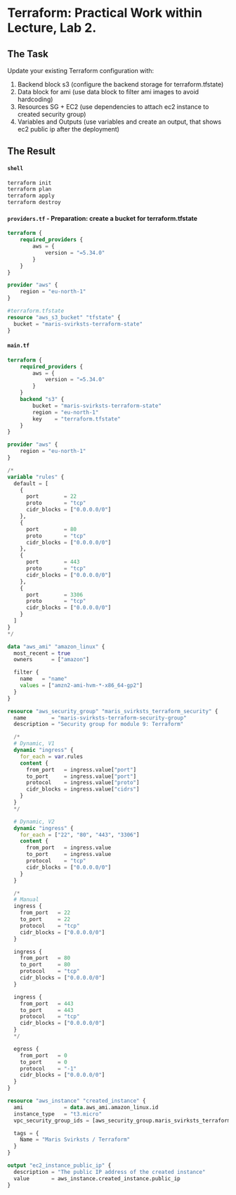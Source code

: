 # Terraform: Practical Work within Lecture, Lab 2.

## The Task
Update your existing Terraform configuration with:
1. Backend block s3 (configure the backend storage for terraform.tfstate)
2. Data block for ami (use data block to filter ami images to avoid hardcoding)
3. Resources SG + EC2 (use dependencies to attach ec2 instance to created security group)
4. Variables and Outputs (use variables and create an output, that shows ec2 public ip after the deployment)

## The Result

#### **`shell`**
```bash
terraform init
terraform plan
terraform apply
terraform destroy
```

#### **`providers.tf` - Preparation: create a bucket for terraform.tfstate**
```terraform
terraform {
    required_providers {
        aws = {
            version = "=5.34.0"
        }
    }
}

provider "aws" {
    region = "eu-north-1"
}

#terraform.tfstate
resource "aws_s3_bucket" "tfstate" {
  bucket = "maris-svirksts-terraform-state"
}
```

#### **`main.tf`**
```terraform
terraform {
    required_providers {
        aws = {
            version = "=5.34.0"
        }
    }
    backend "s3" {
        bucket = "maris-svirksts-terraform-state"
        region = "eu-north-1"
        key    = "terraform.tfstate"
    }
}

provider "aws" {
    region = "eu-north-1"
}

/*
variable "rules" {
  default = [
    {
      port        = 22
      proto       = "tcp"
      cidr_blocks = ["0.0.0.0/0"]
    },
    {
      port        = 80
      proto       = "tcp"
      cidr_blocks = ["0.0.0.0/0"]
    },
    {
      port        = 443
      proto       = "tcp"
      cidr_blocks = ["0.0.0.0/0"]
    },
    {
      port        = 3306
      proto       = "tcp"
      cidr_blocks = ["0.0.0.0/0"]
    }
  ]
}
*/

data "aws_ami" "amazon_linux" {
  most_recent = true
  owners      = ["amazon"]

  filter {
    name   = "name"
    values = ["amzn2-ami-hvm-*-x86_64-gp2"]
  }
}

resource "aws_security_group" "maris_svirksts_terraform_security" {
  name        = "maris-svirksts-terraform-security-group"
  description = "Security group for module 9: Terraform"

  /*
  # Dynamic, V1
  dynamic "ingress" {
    for_each = var.rules
    content {
      from_port   = ingress.value["port"]
      to_port     = ingress.value["port"]
      protocol    = ingress.value["proto"]
      cidr_blocks = ingress.value["cidrs"]
    }
  }
  */

  # Dynamic, V2
  dynamic "ingress" {
    for_each = ["22", "80", "443", "3306"]
    content {
      from_port   = ingress.value
      to_port     = ingress.value
      protocol    = "tcp"
      cidr_blocks = ["0.0.0.0/0"]
    }
  }

  /*
  # Manual
  ingress {
    from_port   = 22
    to_port     = 22
    protocol    = "tcp"
    cidr_blocks = ["0.0.0.0/0"]
  }

  ingress {
    from_port   = 80
    to_port     = 80
    protocol    = "tcp"
    cidr_blocks = ["0.0.0.0/0"]
  }

  ingress {
    from_port   = 443
    to_port     = 443
    protocol    = "tcp"
    cidr_blocks = ["0.0.0.0/0"]
  }
  */

  egress {
    from_port   = 0
    to_port     = 0
    protocol    = "-1"
    cidr_blocks = ["0.0.0.0/0"]
  }
}

resource "aws_instance" "created_instance" {
  ami             = data.aws_ami.amazon_linux.id
  instance_type   = "t3.micro"
  vpc_security_group_ids = [aws_security_group.maris_svirksts_terraform_security.id]

  tags = {
    Name = "Maris Svirksts / Terraform"
  }
}

output "ec2_instance_public_ip" {
  description = "The public IP address of the created instance"
  value       = aws_instance.created_instance.public_ip
}
```
